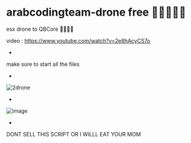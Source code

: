# arabcodingteam-drone free 🤯🤯🤯🤯🤯

esx drone to QBCore 🥴🥴😁😁

video : https://www.youtube.com/watch?v=2e8hAcyCS7o

*

make sure to start all the files

*

![2drone](https://user-images.githubusercontent.com/89742984/149659160-205bf99d-63c8-4d21-a118-74b2fb06c86a.png)

*

![image](https://user-images.githubusercontent.com/89742984/168808014-dc8caa62-6275-4ece-824b-7e26df5bf959.png)

*

DONT SELL THIS SCRIPT OR I WILLL EAT YOUR MOM
